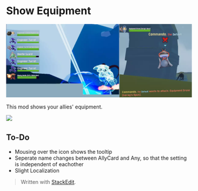 ﻿# Show Equipment

<p align="center">
<img src="https://raw.githubusercontent.com/DestroyedClone/PoseHelper/master/ShowEquipment/prev.webp" alt="Banner" width="1000"/>
</p>

This mod shows your allies' equipment.

[![](https://media.discordapp.net/attachments/900239634032906271/900243008342081596/discordinvite.webp)](https://discord.gg/DpHu3qXMHK "Discord Link")

## To-Do

* Mousing over the icon shows the tooltip
* Seperate name changes between AllyCard and Any, so that the setting is independent of eachother
* Slight Localization

> Written with [StackEdit](https://stackedit.io/).